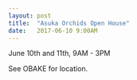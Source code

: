 ```yaml
---
layout: post
title:  "Asuka Orchids Open House"
date:   2017-06-10 9:00AM
---
```


June 10th and 11th, 9AM - 3PM

See OBAKE for location.
